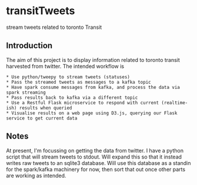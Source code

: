 # transitTweets
stream tweets related to toronto Transit


## Introduction

The aim of this project is to display information related to toronto transit harvested from twitter. The intended workflow is 

    * Use python/tweepy to stream tweets (statuses)
    * Pass the streamed tweets as messages to a kafka topic
    * Have spark consume messages from kafka, and process the data via spark streaming
    * Pass results back to kafka via a different topic
    * Use a Restful Flask microservice to respond with current (realtime-ish) results when queried
    * Visualise results on a web page using D3.js, querying our Flask service to get current data

## Notes

At present, I'm focussing on getting the data from twitter. I have a python script that will stream tweets to stdout. Will expand this so that it instead writes raw tweets to an sqlite3 database. Will use this database as a standin for the spark/kafka machinery for now, then sort that out once other parts are working as intended.
